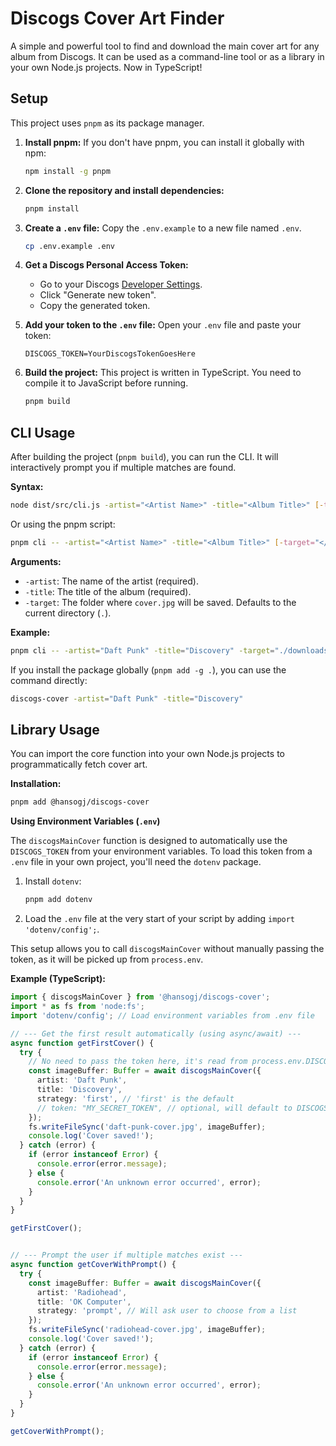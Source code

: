 # Discogs Cover Art Finder

A simple and powerful tool to find and download the main cover art for any album from Discogs. It can be used as a command-line tool or as a library in your own Node.js projects. Now in TypeScript!

## Setup

This project uses `pnpm` as its package manager.

1.  **Install pnpm:**
    If you don't have pnpm, you can install it globally with npm:
    ```bash
    npm install -g pnpm
    ```

2.  **Clone the repository and install dependencies:**
    ```bash
    pnpm install
    ```

3.  **Create a `.env` file:**
    Copy the `.env.example` to a new file named `.env`.

    ```bash
    cp .env.example .env
    ```

4.  **Get a Discogs Personal Access Token:**
    *   Go to your Discogs [Developer Settings](https://www.discogs.com/settings/developers).
    *   Click "Generate new token".
    *   Copy the generated token.

5.  **Add your token to the `.env` file:**
    Open your `.env` file and paste your token:
    ```
    DISCOGS_TOKEN=YourDiscogsTokenGoesHere
    ```
6.  **Build the project:**
    This project is written in TypeScript. You need to compile it to JavaScript before running.
    ```bash
    pnpm build
    ```

## CLI Usage

After building the project (`pnpm build`), you can run the CLI. It will interactively prompt you if multiple matches are found.

**Syntax:**
```bash
node dist/src/cli.js -artist="<Artist Name>" -title="<Album Title>" [-target="</path/to/save>"]
```

Or using the pnpm script:
```bash
pnpm cli -- -artist="<Artist Name>" -title="<Album Title>" [-target="</path/to/save>"]
```

**Arguments:**
*   `-artist`: The name of the artist (required).
*   `-title`: The title of the album (required).
*   `-target`: The folder where `cover.jpg` will be saved. Defaults to the current directory (`.`).

**Example:**
```bash
pnpm cli -- -artist="Daft Punk" -title="Discovery" -target="./downloads"
```

If you install the package globally (`pnpm add -g .`), you can use the command directly:
```bash
discogs-cover -artist="Daft Punk" -title="Discovery"
```

## Library Usage

You can import the core function into your own Node.js projects to programmatically fetch cover art.

**Installation:**
```bash
pnpm add @hansogj/discogs-cover
```

**Using Environment Variables (`.env`)**

The `discogsMainCover` function is designed to automatically use the `DISCOGS_TOKEN` from your environment variables. To load this token from a `.env` file in your own project, you'll need the `dotenv` package.

1.  Install `dotenv`:
    ```bash
    pnpm add dotenv
    ```

2.  Load the `.env` file at the very start of your script by adding `import 'dotenv/config';`.

This setup allows you to call `discogsMainCover` without manually passing the token, as it will be picked up from `process.env`.

**Example (TypeScript):**
```typescript
import { discogsMainCover } from '@hansogj/discogs-cover';
import * as fs from 'node:fs';
import 'dotenv/config'; // Load environment variables from .env file

// --- Get the first result automatically (using async/await) ---
async function getFirstCover() {
  try {
    // No need to pass the token here, it's read from process.env.DISCOGS_TOKEN
    const imageBuffer: Buffer = await discogsMainCover({
      artist: 'Daft Punk',
      title: 'Discovery',
      strategy: 'first', // 'first' is the default
      // token: "MY_SECRET_TOKEN", // optional, will default to DISCOGS_TOKEN from `.env`
    });
    fs.writeFileSync('daft-punk-cover.jpg', imageBuffer);
    console.log('Cover saved!');
  } catch (error) {
    if (error instanceof Error) {
      console.error(error.message);
    } else {
      console.error('An unknown error occurred', error);
    }
  }
}

getFirstCover();


// --- Prompt the user if multiple matches exist ---
async function getCoverWithPrompt() {
  try {
    const imageBuffer: Buffer = await discogsMainCover({
      artist: 'Radiohead',
      title: 'OK Computer',
      strategy: 'prompt', // Will ask user to choose from a list
    });
    fs.writeFileSync('radiohead-cover.jpg', imageBuffer);
    console.log('Cover saved!');
  } catch (error) {
    if (error instanceof Error) {
      console.error(error.message);
    } else {
      console.error('An unknown error occurred', error);
    }
  }
}

getCoverWithPrompt();
```